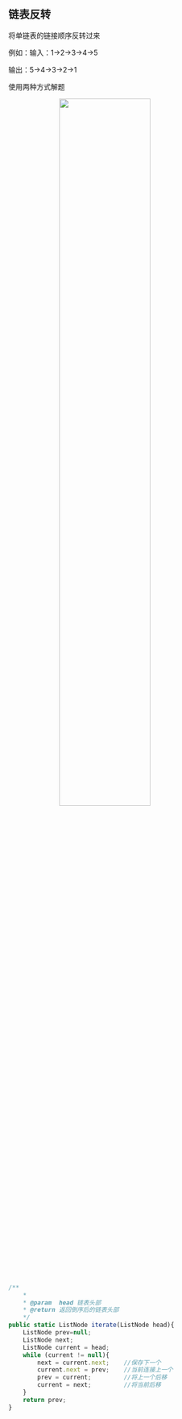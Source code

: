 ## 链表反转

将单链表的链接顺序反转过来

例如：输入：1->2->3->4->5

输出：5->4->3->2->1

使用两种方式解题

<img src="../assets/1641404154990.jpg" style="display: flex; margin: auto; width: 60%;"/>

```js
/**
    *
    * @param  head 链表头部
    * @return 返回倒序后的链表头部
    */
public static ListNode iterate(ListNode head){
    ListNode prev=null;
    ListNode next;
    ListNode current = head;
    while (current != null){
        next = current.next;    //保存下一个
        current.next = prev;    //当前连接上一个
        prev = current;         //将上一个后移
        current = next;         //将当前后移
    }
    return prev;
}
```
